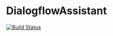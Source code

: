# DialogflowAssistant
[![Build Status](https://travis-ci.com/duque96/DialogflowAssistant.svg?branch=master)](https://travis-ci.com/duque96/DialogflowAssistant)
